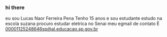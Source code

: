 ### hi there 
eu sou Lucas Naor Ferreira Pena
 Tenho 15 anos e sou estudante
 estudo na escola suzana 
 procuro estudar eletrica no Senai
 meu egmail de contato È 00001125248646sp@al.educacao.sp.gov.br
